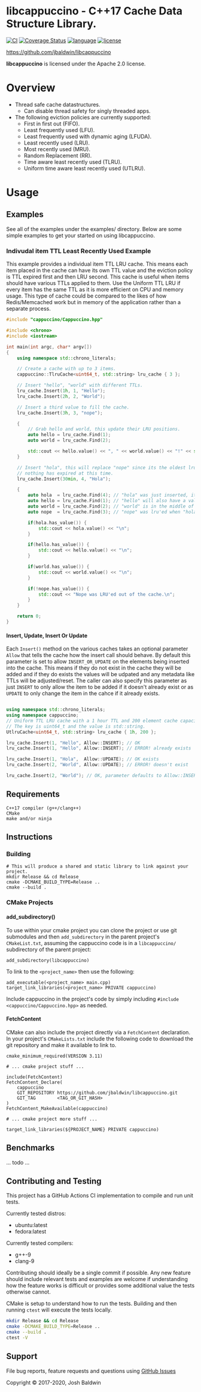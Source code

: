 libcappuccino - C++17 Cache Data Structure Library.
===================================================

[![CI](https://github.com/jbaldwin/libcappuccino/workflows/build/badge.svg)](https://github.com/jbaldwin/libcappuccino/workflows/build/badge.svg)
[![Coverage Status](https://coveralls.io/repos/github/jbaldwin/libcappuccino/badge.svg?branch=master)](https://coveralls.io/github/jbaldwin/libcappuccino?branch=master)
[![language][badge.language]][language]
[![license][badge.license]][license]

[badge.language]: https://img.shields.io/badge/language-C%2B%2B17-yellow.svg
[badge.license]: https://img.shields.io/badge/license-Apache--2.0-blue

[language]: https://en.wikipedia.org/wiki/C%2B%2B17
[license]: https://en.wikipedia.org/wiki/Apache_License

https://github.com/jbaldwin/libcappuccino

**libcappuccino** is licensed under the Apache 2.0 license.

# Overview #
* Thread safe cache datastructures.
  * Can disable thread safety for singly threaded apps.
* The following eviction policies are currently supported:
  * First in first out (FIFO).
  * Least frequently used (LFU).
  * Least frequently used with dynamic aging (LFUDA).
  * Least recently used (LRU).
  * Most recently used (MRU).
  * Random Replacement (RR).
  * Time aware least recently used (TLRU).
  * Uniform time aware least recently used (UTLRU).

# Usage #

## Examples

See all of the examples under the examples/ directory.  Below are some simple examples
to get your started on using libcappuccino.


### Indivudal item TTL Least Recently Used Example
This example provides a individual item TTL LRU cache.  This means each item placed in the cache
can have its own TTL value and the eviction policy is TTL expired first and then LRU second.  This cache
is useful when items should have various TTLs applied to them.  Use the Uniform TTL LRU if every item
has the same TTL as it is more efficient on CPU and memory usage.  This type of cache could be compared
to the likes of how Redis/Memcached work but in memory of the application rather than a separate
process.

```C++
#include "cappuccino/Cappuccino.hpp"

#include <chrono>
#include <iostream>

int main(int argc, char* argv[])
{
    using namespace std::chrono_literals;

    // Create a cache with up to 3 items.
    cappuccino::TlruCache<uint64_t, std::string> lru_cache { 3 };

    // Insert "hello", "world" with different TTLs.
    lru_cache.Insert(1h, 1, "Hello");
    lru_cache.Insert(2h, 2, "World");

    // Insert a third value to fill the cache.
    lru_cache.Insert(3h, 3, "nope");

    {
        // Grab hello and world, this update their LRU positions.
        auto hello = lru_cache.Find(1);
        auto world = lru_cache.Find(2);

        std::cout << hello.value() << ", " << world.value() << "!" << std::endl;
    }

    // Insert "hola", this will replace "nope" since its the oldest lru item,
    // nothing has expired at this time.
    lru_cache.Insert(30min, 4, "Hola");

    {
        auto hola  = lru_cache.Find(4); // "hola" was just inserted, it will be found
        auto hello = lru_cache.Find(1); // "hello" will also have a value, it is at the end of the lru list
        auto world = lru_cache.Find(2); // "world" is in the middle of our 3 lru list.
        auto nope  = lru_cache.Find(3); // "nope" was lru'ed when "hola" was inserted since "hello" and "world were fetched

        if(hola.has_value()) {
            std::cout << hola.value() << "\n";
        }

        if(hello.has_value()) {
            std::cout << hello.value() << "\n";
        }

        if(world.has_value()) {
            std::cout << world.value() << "\n";
        }

        if(!nope.has_value()) {
            std::cout << "Nope was LRU'ed out of the cache.\n";
        }
    }

    return 0;
}
```

#### Insert, Update, Insert Or Update
Each `Insert()` method on the various caches takes an optional parameter `Allow` that tells the cache
how the insert call should behave.  By default this parameter is set to allow `INSERT_OR_UPDATE` on the
elements being inserted into the cache.  This means if they do not exist in the cache they will be added
and if they do exists the values will be udpated and any metadata like TTLs will be adjusted/reset.  The
caller can also specify this parameter as just `INSERT` to only allow the item to be added if it doesn't
already exist or as `UPDATE` to only change the item in the cahce if it already exists.

```C++

using namespace std::chrono_literals;
using namespace cappuccino;
// Uniform TTL LRU cache with a 1 hour TTL and 200 element cache capacity.
// The key is uint64_t and the value is std::string.
UtlruCache<uint64_t, std::string> lru_cache { 1h, 200 };

lru_cache.Insert(1, "Hello", Allow::INSERT); // OK
lru_cache.Insert(1, "Hello", Allow::INSERT); // ERROR! already exists

lru_cache.Insert(1, "Hola",  Allow::UPDATE); // OK exists
lru_cache.Insert(2, "World", Allow::UPDATE); // ERROR! doesn't exist

lru_cache.Insert(2, "World"); // OK, parameter defaults to Allow::INSERT_OR_UPDATE
```

## Requirements
    C++17 compiler (g++/clang++)
    CMake
    make and/or ninja

## Instructions

### Building
    # This will produce a shared and static library to link against your project.
    mkdir Release && cd Release
    cmake -DCMAKE_BUILD_TYPE=Release ..
    cmake --build .

### CMake Projects

#### add_subdirectory()
To use within your cmake project you can clone the project or use git submodules and then `add_subdirectory` in the parent project's `CMakeList.txt`,
assuming the cappuccino code is in a `libcappuccino/` subdirectory of the parent project:

    add_subdirectory(libcappuccino)

To link to the `<project_name>` then use the following:

    add_executable(<project_name> main.cpp)
    target_link_libraries(<project_name> PRIVATE cappuccino)

Include cappuccino in the project's code by simply including `#include <cappuccino/Cappuccino.hpp>` as needed.

#### FetchContent
CMake can also include the project directly via a `FetchContent` declaration.  In your project's `CMakeLists.txt`
include the following code to download the git repository and make it available to link to.

    cmake_minimum_required(VERSION 3.11)

    # ... cmake project stuff ...

    include(FetchContent)
    FetchContent_Declare(
        cappuccino
        GIT_REPOSITORY https://github.com/jbaldwin/libcappuccino.git
        GIT_TAG        <TAG_OR_GIT_HASH>
    )
    FetchContent_MakeAvailable(cappuccino)

    # ... cmake project more stuff ...

    target_link_libraries(${PROJECT_NAME} PRIVATE cappuccino)

## Benchmarks

... todo ...

## Contributing and Testing

This project has a GitHub Actions CI implementation to compile and run unit tests.

Currently tested distros:
* ubuntu:latest
* fedora:latest

Currently tested compilers:
* g++-9
* clang-9

Contributing should ideally be a single commit if possible.  Any new feature should include relevant tests and examples
are welcome if understanding how the feature works is difficult or provides some additional value the tests otherwise cannot.

CMake is setup to understand how to run the tests.  Building and then running `ctest` will
execute the tests locally.

```bash
mkdir Release && cd Release
cmake -DCMAKE_BUILD_TYPE=Release ..
cmake --build .
ctest -V
```

## Support

File bug reports, feature requests and questions using [GitHub Issues](https://github.com/jbaldwin/libcappuccino/issues)

Copyright © 2017-2020, Josh Baldwin
